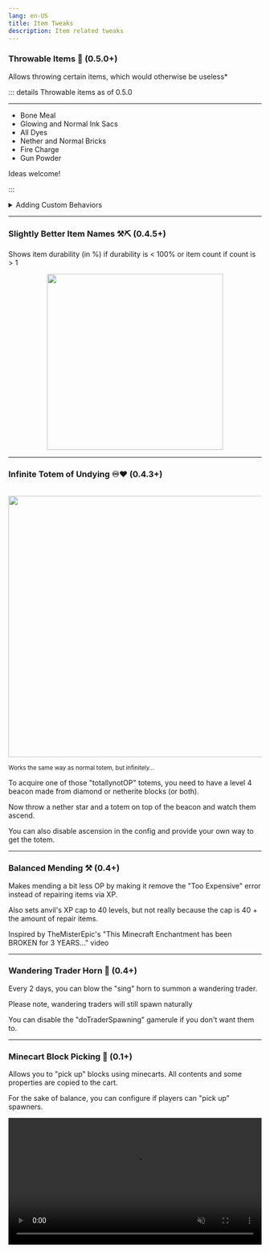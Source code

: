 ```yaml
---
lang: en-US
title: Item Tweaks
description: Item related tweaks
---
```


### Throwable Items 🥏 (0.5.0+)

Allows throwing certain items, which would otherwise be useless*

::: details Throwable items as of 0.5.0

***

* Bone Meal
* Glowing and Normal Ink Sacs
* All Dyes
* Nether and Normal Bricks
* Fire Charge
* Gun Powder

Ideas welcome! 

:::


<details>
  <summary>Adding Custom Behaviors</summary>

***

There are two ways to add custom behaviors: DataPacks and KubeJS

DataPacks:

::: details Expand...
Unlike KubeJS, datapacks are quite limited and can only execute commands and spawn colored particles (the ones from Ink Sacs and Dyes).

All behaviors must be placed in `mt_item_throw_behavior` of your datapack, along with `recipes`, `tags`, `loot_tables`, etc. The name of the file doesn't matter.

Example:

```json
{
  "item_id": "minecraft:nether_star",
  "on_block_hit": {
    "hit_block_commands": [
      "setblock ~ ~ ~ stone"
    ]
  },
  "on_entity_hit": {
    "hit_entity_commands": [
      "kill @s"
    ]
  },
  "on_any_hit": {
    "item_commands": [
      "/summon lightning_bolt ~ ~ ~"
    ]
  },
  "complement": false,
  "spawn_colored_particles": true,
  "particle_colors": {
    "red": 255,
    "green": 255,
    "blue": 255
  }
}
```
> When the item hits a block, it will spawn a stone block where it hit. When it hits an entity, it will kill that entity. When it hits anything, it will spawn a lightning bolt and white particles at the impact location.

As you can see, the syntax is pretty simple.

`item_id` accepts either 1 ID or an array of as many as you want.

There are 4 events and 5 command sources:

Sources:

1. `item_commands` Executed from the flying item right before it gets removed.
2. `user_commands` Executed from the Entity which threw the item.
3. `server_commands` Executed from the server. TBH, not very useful.
4. `hit_entity_commands` Only on `on_entity_hit` event. Executed from an entity that has just been hit by the item.
5. `hit_block_commands` Only on `on_block_hit` event. Executed from the server, but at the position of the block.

Events:

1. `on_entity_hit` When a flying item hits an entity. The only event that supports hit_entity_commands.
2. `on_block_hit` When a flying item hits a block.
3. `on_miss` When a flying item misses.
4. `on_any_hit` All of the above, combined. Always executed after one of the previous events.

This is also the order in which the commands are executed.

Other things:

`override_vanilla` If true, prevents **ALL** vanilla behaviors from being executed. This should never be used on block items, as it will make the block unplaceable.

`complement`: if false, this behavior overrides the default behavior of the item, if true, it runs before it.

`cooldown`: set a custom cooldown for your item.

`spawn_item_particles`: if true, spawns item break particles.

`spawn_colored_particles`: if true, spawns colored particles, the ones used with Dyes and Ink Sacs.

`particle_colors` the color of your particles, in RGB format.
:::

KubeJS:

::: details Expand...

You can easily add new behaviors via reflection in KubeJS

Example:

Works with KJS 6

```javascript
const ItemBehaviorManager = Java.loadClass("me.melontini.tweaks.util.ItemBehaviorManager") 
const ItemBehaviorAdder = Java.loadClass("me.melontini.tweaks.util.ItemBehaviorAdder") //You can use a better name.

StartupEvents.postInit(event => {
	ItemBehaviorManager.addBehavior(Item.of("cobblestone") , (stack, flyingItemEntity, world, user, hitResult) => {
             if (!world.isClientSide()) {//keep most things off-client
                //do something
		ItemBehaviorAdder.sendParticlePacketInt(flyingItemEntity, flyingItemEntity.position(), stack, true, 255, 255, 255)
	     }
	})
        // You can also add in bulk
	ItemBehaviorManager.addBehavior((stack, flyingItemEntity, world, user, hitResult) => {
             if (!world.isClientSide()) {//keep most things off-client
                //do something
		ItemBehaviorAdder.sendParticlePacketInt(flyingItemEntity, flyingItemEntity.position(), stack, true, 255, 255, 255)
	     }
	}, Item.of("cobblestone"), Item.of("tuff"), Item.of("dripstone_block"))
        // Custom cooldowns
	ItemBehaviorManager.addCustomCooldown(Item.of("cobblestone"), 0);
	ItemBehaviorManager.replaceCustomCooldown(Item.of("cobblestone"), 5);
        // Only run custom behaviors.
        ItemBehaviorManager.overrideVanilla(Item.of("cobblestone"));
})
```

:::

</details>

***
### Slightly Better Item Names ⚒⛏ (0.4.5+)

Shows item durability (in %) if durability is < 100% or item count if count is > 1

<img style="display: block; margin-left: auto; margin-right: auto;" src="/images/item-names.png" width="350">

***
### Infinite Totem of Undying ♾️♥️ (0.4.3+)

<br/>
<img style="display: block; margin-left: auto; margin-right: auto;" src="/images/infinite-totem.webp" width="520">

<sub>Works the same way as normal totem, but infinitely...</sub>

To acquire one of those "totallynotOP" totems, you need to have a level 4 beacon made from diamond or netherite blocks (or both).

Now throw a nether star and a totem on top of the beacon and watch them ascend.

You can also disable ascension in the config and provide your own way to get the totem.

***
### Balanced Mending ⚒️ (0.4+)

Makes mending a bit less OP by making it remove the "Too Expensive" error instead of repairing items via XP.

Also sets anvil's XP cap to 40 levels, but not really because the cap is 40 + the amount of repair items.

Inspired by TheMisterEpic's "This Minecraft Enchantment has been BROKEN for 3 YEARS..." video

***
### Wandering Trader Horn 🐐 (0.4+)

Every 2 days, you can blow the "sing" horn to summon a wandering trader.

Please note, wandering traders will still spawn naturally

You can disable the "doTraderSpawning" gamerule if you don't want them to.

***
### Minecart Block Picking 🥒 (0.1+)

Allows you to "pick up" blocks using minecarts. All contents and some properties are copied to the cart.

For the sake of balance, you can configure if players can "pick up" spawners.

<video style="display: block; margin-left: auto; margin-right: auto; max-width: 100%;" width="520" muted autoplay loop>
  <source src="/videos/minecart-block-picking.webm" type="video/mp4">
  Your browser does not support the video tag.
</video>

